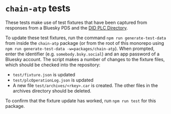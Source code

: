 # `chain-atp` tests

These tests make use of test fixtures that have been captured from responses from a Bluesky PDS and the [DID PLC Directory](https://web.plc.directory/).

To update these test fixtures, run the command `npm run generate-test-data` from inside the `chain-atp` package (or from the root of this monorepo using `npm run generate-test-data -w=packages/chain-atp`). When prompted, enter the identifier (e.g. `somebody.bsky.social`) and an app password of a Bluesky account. The script makes a number of changes to the fixture files, which should be checked into the repository:

- `test/fixture.json` is updated
- `test/plcOperationLog.json` is updated
- A new file `test/archives/<rkey>.car` is created. The other files in the archives directory should be deleted.

To confirm that the fixture update has worked, run `npm run test` for this package.
